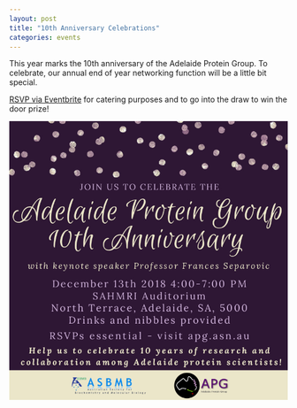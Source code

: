 ```yaml
---
layout: post
title: "10th Anniversary Celebrations"
categories: events
---
```


This year marks the 10th anniversary of the Adelaide Protein Group. 
To celebrate, our annual end of year networking function will be a little bit special. 

[RSVP via Eventbrite](https://www.eventbrite.com.au/e/adelaide-protein-group-10th-anniversary-tickets-52390309827) for catering purposes and to go into the draw to win the door prize!

![](/assets/images/2018_anniversary.jpeg)

